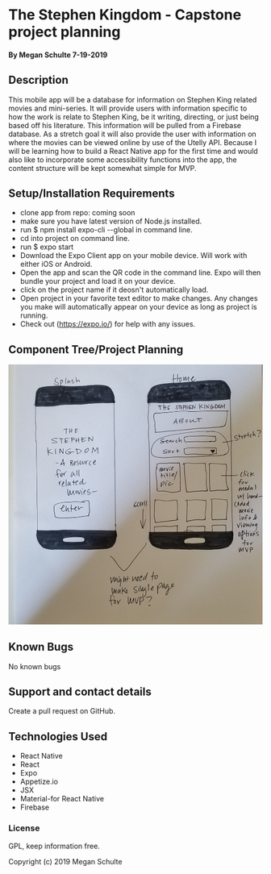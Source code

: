 #  The Stephen Kingdom - Capstone project planning

#### By Megan Schulte 7-19-2019

## Description

  This mobile app will be a database for information on Stephen King related movies and mini-series. It will provide users with information specific to how the work is relate to Stephen King, be it writing, directing, or just being based off his literature. This information will be pulled from a Firebase database. As a stretch goal it will also provide the user with information on where the movies can be viewed online by use of the Utelly API. Because I will be learning how to build a React Native app for the first time and would also like to incorporate some accessibility functions into the app, the content structure will be kept somewhat simple for MVP.

## Setup/Installation Requirements
* clone app from repo: coming soon
* make sure you have latest version of Node.js installed.
* run $ npm install expo-cli --global in command line.
* cd into project on command line.
* run $ expo start
* Download the Expo Client app on your mobile device. Will work with either iOS or Android.
* Open the app and scan the QR code in the command line. Expo will then bundle your project and load it on your device.
* click on the project name if it deosn't automatically load.
* Open project in your favorite text editor to make changes. Any changes you make will automatically appear on your device as long as project is running. 
* Check out (https://expo.io/) for help with any issues.


## Component Tree/Project Planning

![](src/assets/img/layoutplan.jpg)


 ## Known Bugs

  No known bugs

  ## Support and contact details

  Create a pull request on GitHub.

  ## Technologies Used

  * React Native
  * React
  * Expo
  * Appetize.io
  * JSX
  * Material-for React Native
  * Firebase

  ### License

  GPL, keep information free.

  Copyright (c) 2019 Megan Schulte
